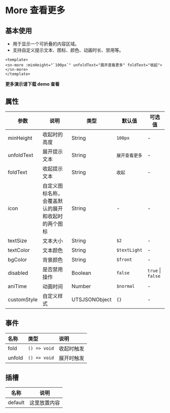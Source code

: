 # More 查看更多
## 基本使用
- 用于显示一个可折叠的内容区域。
- 支持自定义提示文本、图标、颜色、动画时长、禁用等。
```vue
<template>
<sn-more :minHeight="`100px`" unfoldText="展开查看更多" foldText="收起"></sn-more>
</template>
```
**更多演示请下载 demo 查看**
## 属性
| 参数        | 说明                                               | 类型          | 默认值         | 可选值            |
| ----------- | -------------------------------------------------- | ------------- | -------------- | ----------------- |
| minHeight   | 收起时的高度                                       | String        | `100px`        | -                 |
| unfoldText  | 展开提示文本                                       | String        | `展开查看更多` | -                 |
| foldText    | 收起提示文本                                       | String        | `收起`         | -                 |
| icon        | 自定义图标名称，会覆盖默认的展开和收起时的两个图标 | String        | -              | -                 |
| textSize    | 文本大小                                           | String        | `$2`           | -                 |
| textColor   | 文本颜色                                           | String        | `$textLight`   | -                 |
| bgColor     | 背景颜色                                           | String        | `$front`       | -                 |
| disabled    | 是否禁用操作                                       | Boolean       | `false`        | `true` \| `false` |
| aniTime     | 动画时间                                           | Number        | `$normal`      | -                 |
| customStyle | 自定义样式                                         | UTSJSONObject | `{}`           | -                 |
## 事件
| 名称   | 类型         | 说明       |
| :----- | :----------- | :--------- |
| fold   | `() => void` | 收起时触发 |
| unfold | `() => void` | 展开时触发 |

## 插槽

| 名称    | 说明         |
| ------- | ------------ |
| default | 这里放置内容 |

<DemoPhone name="sn-more" />